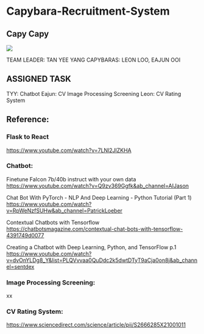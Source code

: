 # Capybara-Recruitment-System
## Capy Capy
<img src="https://i.redd.it/0hgbx636otjb1.jpg">


TEAM LEADER: TAN YEE YANG
CAPYBARAS: LEON LOO, EAJUN OOI

## ASSIGNED TASK
TYY: Chatbot
Eajun: CV Image Processing Screening
Leon: CV Rating System

## Reference:
### Flask to React
https://www.youtube.com/watch?v=7LNl2JlZKHA

### Chatbot:
Finetune Falcon 7b/40b instruct with your own data
https://www.youtube.com/watch?v=Q9zv369Ggfk&ab_channel=AIJason

Chat Bot With PyTorch - NLP And Deep Learning - Python Tutorial (Part 1)
https://www.youtube.com/watch?v=RpWeNzfSUHw&ab_channel=PatrickLoeber

Contextual Chatbots with Tensorflow
https://chatbotsmagazine.com/contextual-chat-bots-with-tensorflow-4391749d0077

Creating a Chatbot with Deep Learning, Python, and TensorFlow p.1
https://www.youtube.com/watch?v=dvOnYLDg8_Y&list=PLQVvvaa0QuDdc2k5dwtDTyT9aCja0on8j&ab_channel=sentdex

<!-- not yet watch and dont know if useful:
The EASIEST Way To Create A Custom Trained AI ChatBot (2023 Full Tutorial)
https://www.youtube.com/watch?v=yMlIrLaYmPo
CHATGPT For WEBSITES: Custom ChatBOT: LangChain Tutorial
https://www.youtube.com/watch?v=RBnuhhmD21U -->

### Image Processing Screening:
xx


### CV Rating System:
https://www.sciencedirect.com/science/article/pii/S2666285X21001011
